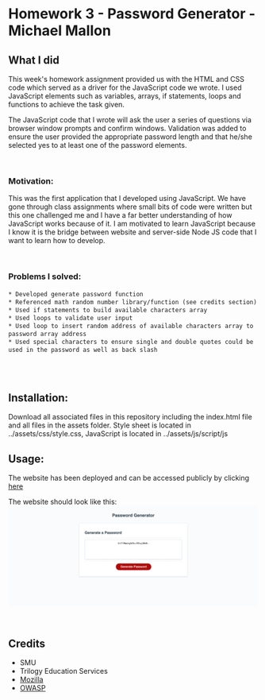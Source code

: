# Homework 3 - Password Generator - Michael Mallon

## What I did
This week's homework assignment provided us with the HTML and CSS code which served as a driver for the JavaScript code we wrote. I used JavaScript elements such as variables, arrays, if statements, loops and functions to achieve the task given.

The JavaScript code that I wrote will ask the user a series of questions via browser window prompts and confirm windows. Validation was added to ensure the user provided the appropriate password length and that he/she selected yes to at least one of the password elements.

<br>

### Motivation:
This was the first application that I developed using JavaScript. We have gone through class assignments where small bits of code were written but this one challenged me and I have a far better understanding of how JavaScript works because of it. I am motivated to learn JavaScript because I know it is the bridge between website and server-side Node JS code that I want to learn how to develop.

<br>

### Problems I solved:
    * Developed generate password function
    * Referenced math random number library/function (see credits section)
    * Used if statements to build available characters array
    * Used loops to validate user input
    * Used loop to insert random address of available characters array to password array address
    * Used special characters to ensure single and double quotes could be used in the password as well as back slash
<br />
<br />

## Installation:
Download all associated files in this repository including the index.html file and all files in the assets folder. Style sheet is located in ../assets/css/style.css, JavaScript is located in ../assets/js/script/js

## Usage:
The website has been deployed and can be accessed publicly by clicking [here](https://mikemallonit.github.io/HW3-PasswordGenerator/)

The website should look like this:
![Website Screen Shot](./assets/websiteScreenshot.png)

<br />

## Credits
- SMU
- Trilogy Education Services
- [Mozilla](https://developer.mozilla.org/en-US/docs/Web/JavaScript/Reference/Global_Objects/Math/random)
- [OWASP](https://www.owasp.org/index.php/Password_special_characters)